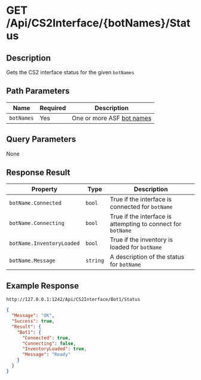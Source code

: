 # GET /Api/CS2Interface/{botNames}/Status

## Description

Gets the CS2 interface status for the given `botNames`

## Path Parameters

Name | Required | Description
--- | --- | ---
`botNames` | Yes | One or more ASF [bot names](https://github.com/JustArchiNET/ArchiSteamFarm/wiki/Commands#bots-argument)

## Query Parameters

None

## Response Result

Property | Type | Description
--- | --- | ---
`botName.Connected` | `bool` | True if the interface is connected for `botName`
`botName.Connecting` | `bool` | True if the interface is attempting to connect for `botName`
`botName.InventoryLoaded` | `bool` | True if the inventory is loaded for `botName`
`botName.Message` | `string` | A description of the status for `botName`

## Example Response

```
http://127.0.0.1:1242/Api/CS2Interface/Bot1/Status
```

```json
{
  "Message": "OK",
  "Success": true,
  "Result": {
    "Bot1": {
      "Connected": true,
      "Connecting": false,
      "InventoryLoaded": true,
      "Message": "Ready"
    }
  }
}
```
